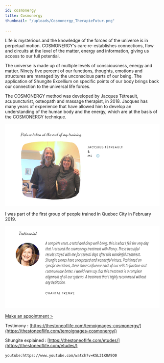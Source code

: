 ```yaml
---
id: cosmonergy
title: Cosmonergy
thumbnail: "/uploads/Cosmonergy_TherapieFutur.png"

---
```

Life is mysterious and the knowledge of the forces of the universe is in perpetual motion. COSMONERGY's care re-establishes connections, flow and circuits at the level of the matter, energy and information, giving us access to our full potential.

The universe is made up of multiple levels of consciousness, energy and matter. Ninety five percent of our functions, thoughts, emotions and structures are managed by the unconscious parts of our being. The application of Shungite Excellium on specific points of our body brings back our connection to the universal life forces.

The COSMONERGY method was developed by Jacques Tétreault, acupuncturist, osteopath and massage therapist, in 2018. Jacques has many years of experience that have allowed him to develop an understanding of the human body and the energy, which are at the basis of the COSMONERGY technique.

![](/uploads/jacques-engl.png)

I was part of the first group of people trained in Quebec City in February 2019.

![](/uploads/temoignage-chantal-engl.png)

[Make an appointment >](https://www.gorendezvous.com/homepage/111690)

Testimony : [https://thestoneoflife.com/temoignages-cosmonergy/](https://thestoneoflife.com/temoignages-cosmonergy/)

Shungite explained : [https://thestoneoflife.com/etudes/](https://thestoneoflife.com/etudes/)

`youtube:https://www.youtube.com/watch?v=KSL31K0A9O0`